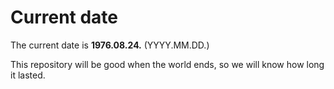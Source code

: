 # Current date

The current date is **1976.08.24.** (YYYY.MM.DD.)

This repository will be good when the world ends, so we will know how long it lasted.